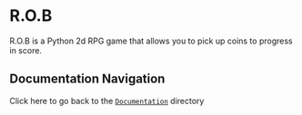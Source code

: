 # R.O.B

R.O.B is a Python 2d RPG game that allows you to pick up coins to progress in score.

## Documentation Navigation

Click here to go back to the [`Documentation`](Documentation) directory

